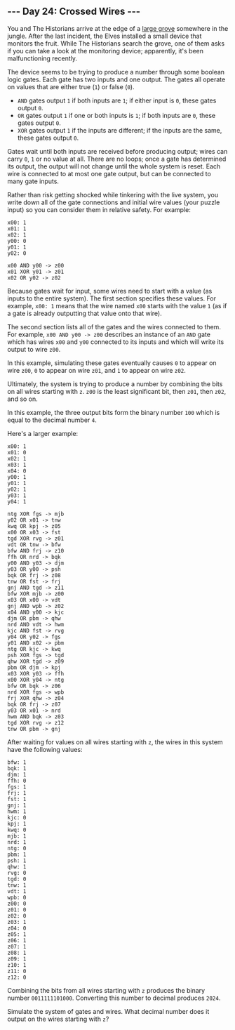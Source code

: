 
--- Day 24: Crossed Wires ---
-----------------------------

You and The Historians arrive at the edge of a [large grove](https://adventofcode.com/2022/day/23) somewhere in the jungle. After the last incident, the Elves installed a small device that monitors the fruit. While The Historians search the grove, one of them asks if you can take a look at the monitoring device; apparently, it's been malfunctioning recently.

The device seems to be trying to produce a number through some boolean logic gates. Each gate has two inputs and one output. The gates all operate on values that are either true (`1`) or false (`0`).

-   `AND` gates output `1` if both inputs are `1`; if either input is `0`, these gates output `0`.
-   `OR` gates output `1` if one or both inputs is `1`; if both inputs are `0`, these gates output `0`.
-   `XOR` gates output `1` if the inputs are different; if the inputs are the same, these gates output `0`.

Gates wait until both inputs are received before producing output; wires can carry `0`, `1` or no value at all. There are no loops; once a gate has determined its output, the output will not change until the whole system is reset. Each wire is connected to at most one gate output, but can be connected to many gate inputs.

Rather than risk getting shocked while tinkering with the live system, you write down all of the gate connections and initial wire values (your puzzle input) so you can consider them in relative safety. For example:

```
x00: 1
x01: 1
x02: 1
y00: 0
y01: 1
y02: 0

x00 AND y00 -> z00
x01 XOR y01 -> z01
x02 OR y02 -> z02

```

Because gates wait for input, some wires need to start with a value (as inputs to the entire system). The first section specifies these values. For example, `x00: 1` means that the wire named `x00` starts with the value `1` (as if a gate is already outputting that value onto that wire).

The second section lists all of the gates and the wires connected to them. For example, `x00 AND y00 -> z00` describes an instance of an `AND` gate which has wires `x00` and `y00` connected to its inputs and which will write its output to wire `z00`.

In this example, simulating these gates eventually causes `0` to appear on wire `z00`, `0` to appear on wire `z01`, and `1` to appear on wire `z02`.

Ultimately, the system is trying to produce a number by combining the bits on all wires starting with `z`. `z00` is the least significant bit, then `z01`, then `z02`, and so on.

In this example, the three output bits form the binary number `100` which is equal to the decimal number `4`.

Here's a larger example:

```
x00: 1
x01: 0
x02: 1
x03: 1
x04: 0
y00: 1
y01: 1
y02: 1
y03: 1
y04: 1

ntg XOR fgs -> mjb
y02 OR x01 -> tnw
kwq OR kpj -> z05
x00 OR x03 -> fst
tgd XOR rvg -> z01
vdt OR tnw -> bfw
bfw AND frj -> z10
ffh OR nrd -> bqk
y00 AND y03 -> djm
y03 OR y00 -> psh
bqk OR frj -> z08
tnw OR fst -> frj
gnj AND tgd -> z11
bfw XOR mjb -> z00
x03 OR x00 -> vdt
gnj AND wpb -> z02
x04 AND y00 -> kjc
djm OR pbm -> qhw
nrd AND vdt -> hwm
kjc AND fst -> rvg
y04 OR y02 -> fgs
y01 AND x02 -> pbm
ntg OR kjc -> kwq
psh XOR fgs -> tgd
qhw XOR tgd -> z09
pbm OR djm -> kpj
x03 XOR y03 -> ffh
x00 XOR y04 -> ntg
bfw OR bqk -> z06
nrd XOR fgs -> wpb
frj XOR qhw -> z04
bqk OR frj -> z07
y03 OR x01 -> nrd
hwm AND bqk -> z03
tgd XOR rvg -> z12
tnw OR pbm -> gnj

```

After waiting for values on all wires starting with `z`, the wires in this system have the following values:

```
bfw: 1
bqk: 1
djm: 1
ffh: 0
fgs: 1
frj: 1
fst: 1
gnj: 1
hwm: 1
kjc: 0
kpj: 1
kwq: 0
mjb: 1
nrd: 1
ntg: 0
pbm: 1
psh: 1
qhw: 1
rvg: 0
tgd: 0
tnw: 1
vdt: 1
wpb: 0
z00: 0
z01: 0
z02: 0
z03: 1
z04: 0
z05: 1
z06: 1
z07: 1
z08: 1
z09: 1
z10: 1
z11: 0
z12: 0

```

Combining the bits from all wires starting with `z` produces the binary number `0011111101000`. Converting this number to decimal produces `2024`.

Simulate the system of gates and wires. What decimal number does it output on the wires starting with `z`?